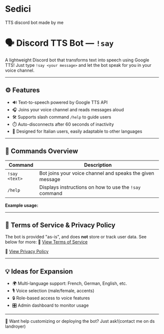 # Sedici
TTS discord bot made by me
# 🗣️ Discord TTS Bot — `!say`

A lightweight Discord bot that transforms text into speech using Google TTS! Just type `!say <your message>` and let the bot speak for you in your voice channel.

---

## ⚙️ Features

- 🔊 Text-to-speech powered by Google TTS API  
- 🎧 Joins your voice channel and reads messages aloud  
- 🛠️ Supports slash command `/help` to guide users  
- ⏱️ Auto-disconnects after 60 seconds of inactivity  
- 🧠 Designed for Italian users, easily adaptable to other languages  

---

## 🚀 Commands Overview

| Command        | Description                                                                 |
|----------------|-----------------------------------------------------------------------------|
| `!say <text>`  | Bot joins your voice channel and speaks the given message                   |
| `/help`        | Displays instructions on how to use the `!say` command                      |

**Example usage:**


---

## 📜 Terms of Service & Privacy Policy

The bot is provided "as-is", and does **not** store or track user data. See below for more:
📄 [View Terms of Service](./terms.md)  

🔐 [View Privacy Policy](./privacy.md)

---

## 💡 Ideas for Expansion

- 🌍 Multi-language support: French, German, English, etc.  
- 🎙️ Voice selection (male/female, accents)  
- 🔒 Role-based access to voice features  
- 🎛️ Admin dashboard to monitor usage  

---

🎉 Want help customizing or deploying the bot? Just ask!(contact me on ds landroyer)
